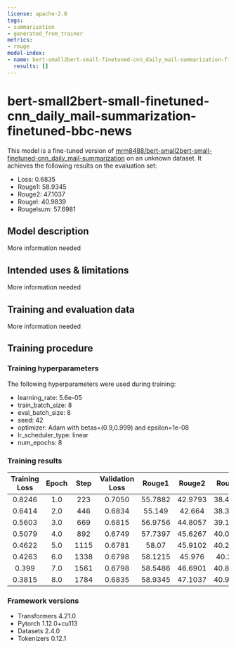 ```yaml
---
license: apache-2.0
tags:
- summarisation
- generated_from_trainer
metrics:
- rouge
model-index:
- name: bert-small2bert-small-finetuned-cnn_daily_mail-summarization-finetuned-bbc-news
  results: []
---
```


<!-- This model card has been generated automatically according to the information the Trainer had access to. You
should probably proofread and complete it, then remove this comment. -->

# bert-small2bert-small-finetuned-cnn_daily_mail-summarization-finetuned-bbc-news

This model is a fine-tuned version of [mrm8488/bert-small2bert-small-finetuned-cnn_daily_mail-summarization](https://huggingface.co/mrm8488/bert-small2bert-small-finetuned-cnn_daily_mail-summarization) on an unknown dataset.
It achieves the following results on the evaluation set:
- Loss: 0.6835
- Rouge1: 58.9345
- Rouge2: 47.1037
- Rougel: 40.9839
- Rougelsum: 57.6981

## Model description

More information needed

## Intended uses & limitations

More information needed

## Training and evaluation data

More information needed

## Training procedure

### Training hyperparameters

The following hyperparameters were used during training:
- learning_rate: 5.6e-05
- train_batch_size: 8
- eval_batch_size: 8
- seed: 42
- optimizer: Adam with betas=(0.9,0.999) and epsilon=1e-08
- lr_scheduler_type: linear
- num_epochs: 8

### Training results

| Training Loss | Epoch | Step | Validation Loss | Rouge1  | Rouge2  | Rougel  | Rougelsum |
|:-------------:|:-----:|:----:|:---------------:|:-------:|:-------:|:-------:|:---------:|
| 0.8246        | 1.0   | 223  | 0.7050          | 55.7882 | 42.9793 | 38.4511 | 54.3125   |
| 0.6414        | 2.0   | 446  | 0.6834          | 55.149  | 42.664  | 38.3864 | 53.7712   |
| 0.5603        | 3.0   | 669  | 0.6815          | 56.9756 | 44.8057 | 39.1377 | 55.5815   |
| 0.5079        | 4.0   | 892  | 0.6749          | 57.7397 | 45.6267 | 40.0509 | 56.3886   |
| 0.4622        | 5.0   | 1115 | 0.6781          | 58.07   | 45.9102 | 40.2704 | 56.7008   |
| 0.4263        | 6.0   | 1338 | 0.6798          | 58.1215 | 45.976  | 40.256  | 56.8203   |
| 0.399         | 7.0   | 1561 | 0.6798          | 58.5486 | 46.6901 | 40.8045 | 57.2947   |
| 0.3815        | 8.0   | 1784 | 0.6835          | 58.9345 | 47.1037 | 40.9839 | 57.6981   |


### Framework versions

- Transformers 4.21.0
- Pytorch 1.12.0+cu113
- Datasets 2.4.0
- Tokenizers 0.12.1
